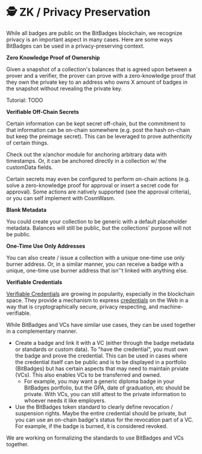 # 🕵️ ZK / Privacy Preservation

While all badges are public on the BitBadges blockchain, we recognize privacy is an important aspect in many cases. Here are some ways BitBadges can be used in a privacy-preserving context.

**Zero Knowledge Proof of Ownership**

Given a snapshot of a collection's balances that is agreed upon between a prover and a verifier, the prover can prove with a zero-knowledge proof that they own the private key to an address who owns X amount of badges in the snapshot without revealing the private key.

Tutorial: TODO

**Verifiable Off-Chain Secrets**

Certain information can be kept secret off-chain, but the commitment to that information can be on-chain somewhere (e.g. post the hash on-chain but keep the preimage secret). This can be leveraged to prove authenticity of certain things.&#x20;

Check out the x/anchor module for anchoring arbitrary data with timestamps. Or, it can be anchored directly in a collection w/ the customData fields.

Certain secrets may even be configured to perform on-chain actions (e.g. solve a zero-knowledge proof for approval or insert a secret code for approval). Some actions are natively supported (see the approval criteria), or you can self implement with CosmWasm.

**Blank Metadata**

You could create your collection to be generic with a default placeholder metadata. Balances will still be public, but the collections' purpose will not be public.&#x20;

**One-Time Use Only Addresses**

You can also create / issue a collection with a unique one-time use only burner address. Or, in a similar manner, you can receive a badge with a unique, one-time use burner address that isn''t linked with anything else.

**Verifiable Credentials**

[Verifiable Credentials](https://www.w3.org/TR/vc-data-model-2.0/) are growing in popularity, especially in the blockchain space. They provide a mechanism to express [credentials](https://www.w3.org/TR/vc-data-model-2.0/#dfn-credential) on the Web in a way that is cryptographically secure, privacy respecting, and machine-verifiable.

While BitBadges and VCs have similar use cases, they can be used together in a complementary manner.&#x20;

* Create a badge and link it with a VC (either through the badge metadata or standards or custom data). To "have the credential", you must own the badge and prove the credential. This can be used in cases where the credential itself can be public and is to be displayed in a portfolio (BitBadges) but has certain aspects that may need to maintain prviate (VCs). This also enables VCs to be transferred and owned.&#x20;
  * For example, you may want a generic diploma badge in your BitBadges portfolio, but the GPA, date of graduation, etc should be private. With VCs, you can still attest to the private information to whoever needs it like employers.
* Use the BitBadges token standard to clearly define revocation / suspension rights. Maybe the entire credential should be private, but you can use an on-chain badge's status for the revocation part of a VC. For example, if the badge is burned, it is considered revoked.

We are working on formalizing the standards to use BitBadges and VCs together.
